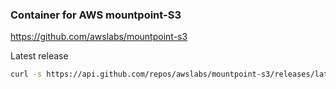 ### Container for AWS mountpoint-S3

https://github.com/awslabs/mountpoint-s3

Latest release

```bash
curl -s https://api.github.com/repos/awslabs/mountpoint-s3/releases/latest | grep tag_name | cut -d '"' -f 4 | sed 's/mountpoint-s3-//'
```